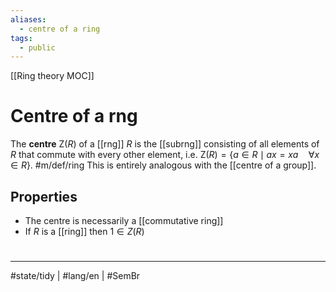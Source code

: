 ```yaml
---
aliases:
  - centre of a ring
tags:
  - public
---
```

[[Ring theory MOC]]
# Centre of a rng

The **centre** $\mathrm{Z}(R)$ of a [[rng]] $R$ is the [[subrng]] consisting of all elements of $R$ that commute with every other element, i.e. $\mathrm{Z}(R) = \{ a \in R \mid ax=xa \quad \forall x \in R \}$. #m/def/ring
This is entirely analogous with the [[centre of a group]].

## Properties

- The centre is necessarily a [[commutative ring]]
- If $R$ is a [[ring]] then $1 \in Z(R)$

#
---
#state/tidy | #lang/en | #SemBr
